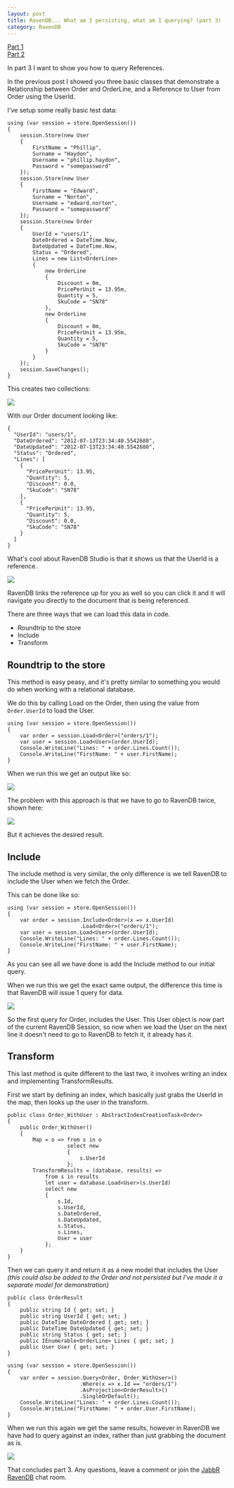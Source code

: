 ```yaml
---
layout: post
title: RavenDB... What am I persisting, what am I querying? (part 3)
category: RavenDB
---
```


[Part 1](/2012/07/ravendb-what-am-i-persisting-what-am-i-querying/)   
[Part 2](/2012/07/ravendb-what-am-i-persisting-what-am-i-querying-part-2/)    

In part 3 I want to show you how to query References.

In the previous post I showed you three basic classes that demonstrate a Relationship between Order and OrderLine, and a Reference to User from Order using the UserId.

I've setup some really basic test data:

    using (var session = store.OpenSession())
    {
        session.Store(new User
        {
            FirstName = "Phillip",
            Surname = "Haydon",
            Username = "phillip.haydon",
            Password = "somepassword"
        });
        session.Store(new User
        {
            FirstName = "Edward",
            Surname = "Norton",
            Username = "edward.norton",
            Password = "somepassword"
        });
        session.Store(new Order
        {
            UserId = "users/1",
            DateOrdered = DateTime.Now,
            DateUpdated = DateTime.Now,
            Status = "Ordered",
            Lines = new List<OrderLine>
            {
                new OrderLine
                {
                    Discount = 0m,
                    PricePerUnit = 13.95m,
                    Quantity = 5,
                    SkuCode = "SN78"
                },
                new OrderLine
                {
                    Discount = 0m,
                    PricePerUnit = 13.95m,
                    Quantity = 5,
                    SkuCode = "SN78"
                }
            }
        });
        session.SaveChanges();
    }

This creates two collections:

![](/images/ravendb-what-am-i-persisting-part-3-1.png)

With our Order document looking like:

    {
      "UserId": "users/1",
      "DateOrdered": "2012-07-13T23:34:40.5542680",
      "DateUpdated": "2012-07-13T23:34:40.5542680",
      "Status": "Ordered",
      "Lines": [
        {
          "PricePerUnit": 13.95,
          "Quantity": 5,
          "Discount": 0.0,
          "SkuCode": "SN78"
        },
        {
          "PricePerUnit": 13.95,
          "Quantity": 5,
          "Discount": 0.0,
          "SkuCode": "SN78"
        }
      ]
    }

What's cool about RavenDB Studio is that it shows us that the UserId is a reference.

![](/images/ravendb-what-am-i-persisting-part-3-2.png)

RavenDB links the reference up for you as well so you can click it and it will navigate you directly to the document that is being referenced.

There are three ways that we can load this data in code.

- Roundtrip to the store
- Include
- Transform

## Roundtrip to the store ##

This method is easy peasy, and it's pretty similar to something you would do when working with a relational database.

We do this by calling Load on the Order, then using the value from `Order.UserId` to load the User.

    using (var session = store.OpenSession())
    {
        var order = session.Load<Order>("orders/1");
        var user = session.Load<User>(order.UserId);
        Console.WriteLine("Lines: " + order.Lines.Count());
        Console.WriteLine("FirstName: " + user.FirstName);
    }

When we run this we get an output like so:

![](/images/ravendb-what-am-i-persisting-part-3-3.png)

The problem with this approach is that we have to go to RavenDB twice, shown here:

![](/images/ravendb-what-am-i-persisting-part-3-4.png)

But it achieves the desired result.

## Include ##

The include method is very similar, the only difference is we tell RavenDB to include the User when we fetch the Order.

This can be done like so:

    using (var session = store.OpenSession())
    {
        var order = session.Include<Order>(x => x.UserId)
                           .Load<Order>("orders/1");
        var user = session.Load<User>(order.UserId);
        Console.WriteLine("Lines: " + order.Lines.Count());
        Console.WriteLine("FirstName: " + user.FirstName);
    }

As you can see all we have done is add the Include method to our initial query.

When we run this we get the exact same output, the difference this time is that RavenDB will issue 1 query for data.

![](/images/ravendb-what-am-i-persisting-part-3-5.png)

So the first query for Order, includes the User. This User object is now part of the current RavenDB Session, so now when we load the User on the next line it doesn't need to go to RavenDB to fetch it, it already has it.

## Transform ##

This last method is quite different to the last two, it involves writing an index and implementing TransformResults.

First we start by defining an index, which basically just grabs the UserId in the map, then looks up the user in the transform.

    public class Order_WithUser : AbstractIndexCreationTask<Order>
    {
        public Order_WithUser()
        {
            Map = o => from s in o
                       select new
                       {
                           s.UserId
                       };
            TransformResults = (database, results) =>
                from s in results
                let user = database.Load<User>(s.UserId)
                select new
                {
                    s.Id,
                    s.UserId,
                    s.DateOrdered,
                    s.DateUpdated,
                    s.Status,
                    s.Lines,
                    User = user
                };
        }
    }

Then we can query it and return it as a new model that includes the User *(this could also be added to the Order and not persisted but I've made it a separate model for demonstration)*

    public class OrderResult
    {
        public string Id { get; set; }
        public string UserId { get; set; }
        public DateTime DateOrdered { get; set; }
        public DateTime DateUpdated { get; set; }
        public string Status { get; set; }
        public IEnumerable<OrderLine> Lines { get; set; }
        public User User { get; set; }
    }
 
    using (var session = store.OpenSession())
    {
        var order = session.Query<Order, Order_WithUser>()
                           .Where(x => x.Id == "orders/1")
                           .AsProjection<OrderResult>()
                           .SingleOrDefault();
        Console.WriteLine("Lines: " + order.Lines.Count());
        Console.WriteLine("FirstName: " + order.User.FirstName);
    }

When we run this again we get the same results, however in RavenDB we have had to query against an index, rather than just grabbing the document as is.

![](/images/ravendb-what-am-i-persisting-part-3-6.png)

That concludes part 3. Any questions, leave a comment or join the [JabbR RavenDB](http://jabbr.net/#/rooms/RavenDB) chat room.
